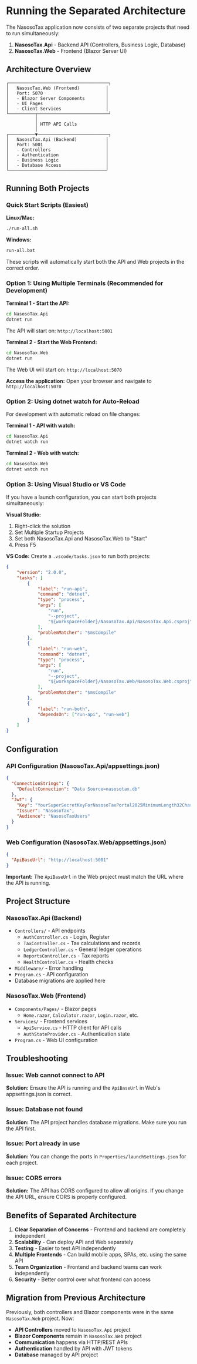 # Running the Separated Architecture

The NasosoTax application now consists of two separate projects that need to run simultaneously:

1. **NasosoTax.Api** - Backend API (Controllers, Business Logic, Database)
2. **NasosoTax.Web** - Frontend (Blazor Server UI)

## Architecture Overview

```
┌──────────────────────────────────────┐
│   NasosoTax.Web (Frontend)          │
│   Port: 5070                        │
│   - Blazor Server Components        │
│   - UI Pages                        │
│   - Client Services                 │
└──────────┬───────────────────────────┘
           │
           │ HTTP API Calls
           │
┌──────────▼───────────────────────────┐
│   NasosoTax.Api (Backend)           │
│   Port: 5001                        │
│   - Controllers                     │
│   - Authentication                  │
│   - Business Logic                  │
│   - Database Access                 │
└─────────────────────────────────────┘
```

## Running Both Projects

### Quick Start Scripts (Easiest)

**Linux/Mac:**
```bash
./run-all.sh
```

**Windows:**
```cmd
run-all.bat
```

These scripts will automatically start both the API and Web projects in the correct order.

### Option 1: Using Multiple Terminals (Recommended for Development)

**Terminal 1 - Start the API:**
```bash
cd NasosoTax.Api
dotnet run
```

The API will start on: `http://localhost:5001`

**Terminal 2 - Start the Web Frontend:**
```bash
cd NasosoTax.Web
dotnet run
```

The Web UI will start on: `http://localhost:5070`

**Access the application:** Open your browser and navigate to `http://localhost:5070`

### Option 2: Using dotnet watch for Auto-Reload

For development with automatic reload on file changes:

**Terminal 1 - API with watch:**
```bash
cd NasosoTax.Api
dotnet watch run
```

**Terminal 2 - Web with watch:**
```bash
cd NasosoTax.Web
dotnet watch run
```

### Option 3: Using Visual Studio or VS Code

If you have a launch configuration, you can start both projects simultaneously:

**Visual Studio:**
1. Right-click the solution
2. Set Multiple Startup Projects
3. Set both NasosoTax.Api and NasosoTax.Web to "Start"
4. Press F5

**VS Code:**
Create a `.vscode/tasks.json` to run both projects:
```json
{
    "version": "2.0.0",
    "tasks": [
        {
            "label": "run-api",
            "command": "dotnet",
            "type": "process",
            "args": [
                "run",
                "--project",
                "${workspaceFolder}/NasosoTax.Api/NasosoTax.Api.csproj"
            ],
            "problemMatcher": "$msCompile"
        },
        {
            "label": "run-web",
            "command": "dotnet",
            "type": "process",
            "args": [
                "run",
                "--project",
                "${workspaceFolder}/NasosoTax.Web/NasosoTax.Web.csproj"
            ],
            "problemMatcher": "$msCompile"
        },
        {
            "label": "run-both",
            "dependsOn": ["run-api", "run-web"]
        }
    ]
}
```

## Configuration

### API Configuration (NasosoTax.Api/appsettings.json)
```json
{
  "ConnectionStrings": {
    "DefaultConnection": "Data Source=nasosotax.db"
  },
  "Jwt": {
    "Key": "YourSuperSecretKeyForNasosoTaxPortal2025MinimumLength32Characters!",
    "Issuer": "NasosoTax",
    "Audience": "NasosoTaxUsers"
  }
}
```

### Web Configuration (NasosoTax.Web/appsettings.json)
```json
{
  "ApiBaseUrl": "http://localhost:5001"
}
```

**Important:** The `ApiBaseUrl` in the Web project must match the URL where the API is running.

## Project Structure

### NasosoTax.Api (Backend)
- `Controllers/` - API endpoints
  - `AuthController.cs` - Login, Register
  - `TaxController.cs` - Tax calculations and records
  - `LedgerController.cs` - General ledger operations
  - `ReportsController.cs` - Tax reports
  - `HealthController.cs` - Health checks
- `Middleware/` - Error handling
- `Program.cs` - API configuration
- Database migrations are applied here

### NasosoTax.Web (Frontend)
- `Components/Pages/` - Blazor pages
  - `Home.razor`, `Calculator.razor`, `Login.razor`, etc.
- `Services/` - Frontend services
  - `ApiService.cs` - HTTP client for API calls
  - `AuthStateProvider.cs` - Authentication state
- `Program.cs` - Web UI configuration

## Troubleshooting

### Issue: Web cannot connect to API
**Solution:** Ensure the API is running and the `ApiBaseUrl` in Web's appsettings.json is correct.

### Issue: Database not found
**Solution:** The API project handles database migrations. Make sure you run the API first.

### Issue: Port already in use
**Solution:** You can change the ports in `Properties/launchSettings.json` for each project.

### Issue: CORS errors
**Solution:** The API has CORS configured to allow all origins. If you change the API URL, ensure CORS is properly configured.

## Benefits of Separated Architecture

1. **Clear Separation of Concerns** - Frontend and backend are completely independent
2. **Scalability** - Can deploy API and Web separately
3. **Testing** - Easier to test API independently
4. **Multiple Frontends** - Can build mobile apps, SPAs, etc. using the same API
5. **Team Organization** - Frontend and backend teams can work independently
6. **Security** - Better control over what frontend can access

## Migration from Previous Architecture

Previously, both controllers and Blazor components were in the same `NasosoTax.Web` project. Now:

- **API Controllers** moved to `NasosoTax.Api` project
- **Blazor Components** remain in `NasosoTax.Web` project
- **Communication** happens via HTTP/REST APIs
- **Authentication** handled by API with JWT tokens
- **Database** managed by API project
